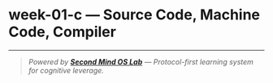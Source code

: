 # week-01-c — Source Code, Machine Code, Compiler

---

> _Powered by [**Second Mind OS Lab**](https://github.com/secondmindlab) — Protocol-first learning system for cognitive leverage._

